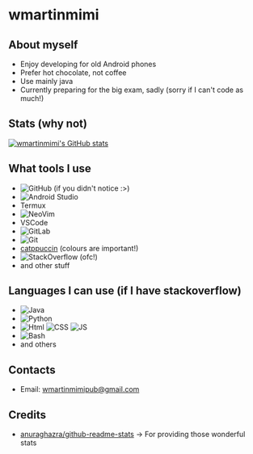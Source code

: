 # wmartinmimi

<!--
**wmartinmimi/wmartinmimi** is a ✨ _special_ ✨ repository because its `README.md` (this file) appears on your GitHub profile.

Here are some ideas to get you started:

- 🔭 I’m currently working on ...
- 🌱 I’m currently learning ...
- 👯 I’m looking to collaborate on ...
- 🤔 I’m looking for help with ...
- 💬 Ask me about ...
- 📫 How to reach me: ...
- 😄 Pronouns: ...
- ⚡ Fun fact: ...
-->

## About myself

- Enjoy developing for old Android phones
- Prefer hot chocolate, not coffee
- Use mainly java
- Currently preparing for the big exam, sadly (sorry if I can't code as much!)

## Stats (why not)

[![wmartinmimi's GitHub stats](https://github-readme-stats.vercel.app/api?username=wmartinmimi&count_private=true&show_icons=true&include_all_commits=true)](https://github.com/wmartinmimi)

## What tools I use

- ![GitHub](https://img.shields.io/badge/-GitHub-black?style=flat-square&logo=github) (if you didn't notice :>)
- ![Android Studio](https://img.shields.io/badge/-Android%20Studio-black?style=flat-square&logo=androidstudio)
- Termux
- ![NeoVim](https://img.shields.io/badge/-NeoVim-black?style=flat-square&logo=neovim)
- VSCode
- ![GitLab](https://img.shields.io/badge/-GitLab-black?style=flat-square&logo=gitlab)
- ![Git](https://img.shields.io/badge/-Git-black?style=flat-square&logo=git)
- [catppuccin](https://github.com/catppuccin/catppuccin) (colours are important!)
- ![StackOverflow](https://img.shields.io/badge/-StackOverflow-black?style=flat-square&logo=stackoverflow) (ofc!)
- and other stuff

## Languages I can use (if I have stackoverflow)
- ![Java](https://img.shields.io/badge/-Java-E34A86?style=flat-square&logo=java)
- ![Python](https://img.shields.io/badge/-Python-F7DF1E?style=flat-square&logo=python)
- ![Html](https://img.shields.io/badge/-Html-E34F26?style=flat-square&logo=html5&logoColor=white)
  ![CSS](https://img.shields.io/badge/-CSS-1572B6?style=flat-square&logo=css3)
  ![JS](https://img.shields.io/badge/-JavaScript-black?style=flat-square&logo=javascript)
- ![Bash](https://img.shields.io/badge/-Bash-3e474a?style=flat-square)
- and others

## Contacts

- Email: wmartinmimipub@gmail.com

## Credits

- [anuraghazra/github-readme-stats](https://github.com/anuraghazra/github-readme-stats) -> For providing those wonderful stats
